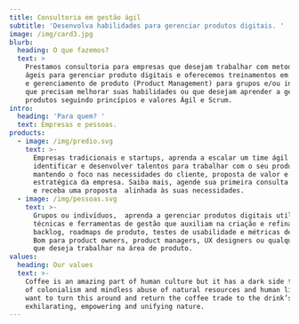 ```yaml
---
title: Consultoria em gestão ágil
subtitle: 'Desenvolva habilidades para gerenciar produtos digitais. '
image: /img/card3.jpg
blurb:
  heading: O que fazemos?
  text: >
    Prestamos consultoria para empresas que desejam trabalhar com metodologias
    ágeis para gerenciar produto digitais e oferecemos treinamentos em UX design
    e gerenciamento de produto (Product Management) para grupos e/ou indivíduos
    que precisam melhorar suas habilidades ou que desejam aprender a gerenciar
    produtos seguindo princípios e valores Ágil e Scrum.  
intro:
  heading: 'Para quem? '
  text: Empresas e pessoas.
products:
  - image: /img/predio.svg
    text: >-
      Empresas tradicionais e startups, aprenda a escalar um time ágil e a
      identificar e desenvolver talentos para trabalhar com o seu produto
      mantendo o foco nas necessidades do cliente, proposta de valor e visão
      estratégica da empresa. Saiba mais, agende sua primeira consulta gratuita
      e receba uma proposta  alinhada às suas necessidades.
  - image: /img/pessoas.svg
    text: >-
      Grupos ou indivíduos,  aprenda a gerenciar produtos digitais utilizando
      técnicas e ferramentas de gestão que auxiliam na criação e refinamento de
      backlog, roadmaps de produto, testes de usabilidade e métricas de produto.
      Bom para product owners, product managers, UX designers ou qualquer pessoa
      que deseja trabalhar na área de produto.
values:
  heading: Our values
  text: >-
    Coffee is an amazing part of human culture but it has a dark side too – one
    of colonialism and mindless abuse of natural resources and human lives. We
    want to turn this around and return the coffee trade to the drink’s
    exhilarating, empowering and unifying nature.
---
```



